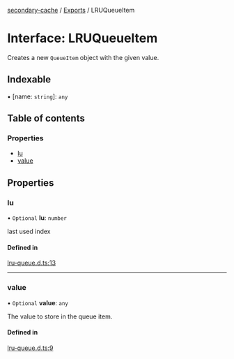 [secondary-cache](../README.md) / [Exports](../modules.md) / LRUQueueItem

# Interface: LRUQueueItem

Creates a new `QueueItem` object with the given value.

## Indexable

▪ [name: `string`]: `any`

## Table of contents

### Properties

- [lu](LRUQueueItem.md#lu)
- [value](LRUQueueItem.md#value)

## Properties

### lu

• `Optional` **lu**: `number`

last used index

#### Defined in

[lru-queue.d.ts:13](https://github.com/snowyu/secondary-cache.js/blob/1f9bcea/src/lru-queue.d.ts#L13)

___

### value

• `Optional` **value**: `any`

The value to store in the queue item.

#### Defined in

[lru-queue.d.ts:9](https://github.com/snowyu/secondary-cache.js/blob/1f9bcea/src/lru-queue.d.ts#L9)
